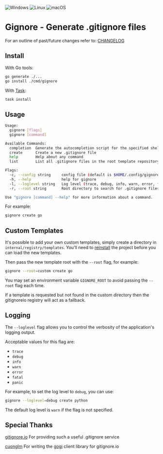 ![Windows](https://img.shields.io/badge/Windows-0078D6?style=for-the-badge&logo=windows&logoColor=white)
![Linux](https://img.shields.io/badge/Linux-FCC624?style=for-the-badge&logo=linux&logoColor=black)
![macOS](https://img.shields.io/badge/mac%20os-000000?style=for-the-badge&logo=macos&logoColor=F0F0F0)


# Gignore - Generate .gitignore files

For an outline of past/future changes refer to: [CHANGELOG](CHANGELOG.md)

## Install

With Go tools:

```bash
go generate ./...
go install ./cmd/gignore
```

With [Task][task]:

```bash
task install
```

## Usage

```bash
Usage:
  gignore [flags]
  gignore [command]

Available Commands:
  completion  Generate the autocompletion script for the specified shell
  create      Create a new .gitignore file
  help        Help about any command
  list        List all .gitignore files in the root template repository

Flags:
  -c, --config string     config file (default is $HOME/.config/gignore/config.yaml)
  -h, --help              help for gignore
  -l, --loglevel string   Log level (trace, debug, info, warn, error, fatal, panic) (default "warn")
  -r, --root string       Root directory to search for .gitignore files (default "gitignoreio")

Use "gignore [command] --help" for more information about a command.
```

For example:

```bash
gignore create go
```

## Custom Templates

It's possible to add your own custom templates, simply create a directory in `internal/registry/templates`. You'll need to [reinstall](https://github.com/onyx-and-iris/gignore?tab=readme-ov-file#install) the project before you can load the new templates.

Then pass the new template root with the `--root` flag, for example:

```bash
gignore --root=custom create go
```

You may set an environment variable `GIGNORE_ROOT` to avoid passing the `--root` flag each time.

If a template is requested but not found in the custom directory then the gitignoreio registry will act as a fallback.

## Logging

The `--loglevel` flag allows you to control the verbosity of the application's logging output. 

Acceptable values for this flag are:

- `trace`
- `debug`
- `info`
- `warn`
- `error`
- `fatal`
- `panic`

For example, to set the log level to `debug`, you can use:

```bash
gignore --loglevel=debug create python
```

The default log level is `warn` if the flag is not specified.

## Special Thanks

[gitignore.io][gitignoreio] For providing such a useful .gitignore service

[cuonglm][cuonglm] For writing the [gogi][gogi] client library for gitignore.io


[task]: https://taskfile.dev/
[gitignoreio]: https://www.toptal.com/developers/gitignore
[cuonglm]: https://github.com/cuonglm
[gogi]: https://github.com/cuonglm/gogi
[ignore]: https://github.com/neptship/ignore
